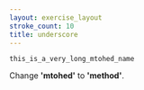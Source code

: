 ```yaml
---
layout: exercise_layout
stroke_count: 10
title: underscore
---
```


    this_is_a_very_long_mtohed_name

Change **'mtohed'** to **'method'**.
